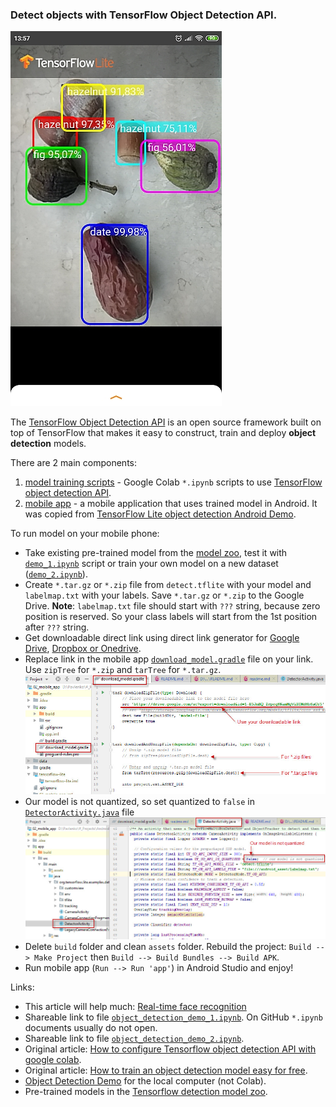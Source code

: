 ### Detect objects with TensorFlow Object Detection API.
![Object detection](02_mobile_app/data/2019.10.10_object_detection-2.jpg)

The [TensorFlow Object Detection API](https://github.com/tensorflow/models/tree/master/research/object_detection)
is an open source framework built on top of TensorFlow that makes it easy to construct,
train and deploy **object detection** models.

There are 2 main components:
   01. [model training scripts](01_training_script) -
       Google Colab `*.ipynb` scripts to use
       [TensorFlow object detection API](https://github.com/tensorflow/models/tree/master/research/object_detection).
   02. [mobile app](02_mobile_app) -
       a mobile application that uses trained model in Android. It was copied from
       [TensorFlow Lite object detection Android Demo](https://github.com/tensorflow/examples/tree/master/lite/examples/object_detection/android).

To run model on your mobile phone:
   * Take existing pre-trained model from the
     [model zoo](https://github.com/tensorflow/models/blob/master/research/object_detection/g3doc/detection_model_zoo.md),
     test it with [`demo_1.ipynb`](https://colab.research.google.com/drive/1OkqFXb1GSxi7oNkiGfGttSmhaob4ivFy) script
     or train your own model on a new dataset
     ([`demo_2.ipynb`](https://colab.research.google.com/drive/1sKb5rXrwiJTxzk0jZxAmpfIYUg0gj4Bw)).
   * Create `*.tar.gz` or `*.zip` file from `detect.tflite` with your model and
     `labelmap.txt` with your labels. Save `*.tar.gz` or `*.zip`  to the Google Drive.
     **Note**: `labelmap.txt` file should start with `???` string, because zero position is reserved.
     So your class labels will start from the 1st position after `???` string.
   * Get downloadable direct link using direct link generator for
     [Google Drive](https://www.wonderplugin.com/online-tools/google-drive-direct-link-generator),
     [Dropbox or Onedrive](https://syncwithtech.blogspot.com/p/direct-download-link-generator.html).
   * Replace link in the mobile app [`download_model.gradle`](02_mobile_app/app/download_model.gradle)
     file on your link. Use `zipTree` for `*.zip` and `tarTree` for `*.tar.gz`.
     ![Replace the link](02_mobile_app/data/2019.10.08_replace_the_link.jpg)
   * Our model is not quantized, so set quantized to `false` in
     [`DetectorActivity.java`](02_mobile_app/app/src/main/java/org/tensorflow/lite/examples/detection/DetectorActivity.java)
     file
     ![Set quantized to false](02_mobile_app/data/2019.10.10_replace_the_quantized.jpg)
   * Delete `build` folder and clean `assets` folder.
     Rebuild the project: `Build --> Make Project` then `Build --> Build Bundles --> Build APK`.
   * Run mobile app (`Run --> Run 'app'`) in Android Studio and enjoy!

Links:
   * This article will help much: [Real-time face recognition](https://medium.com/@saidakbarp/real-time-face-recognition-tflite-3fb818ac039a)
   * Shareable link to file
     [`object_detection_demo_1.ipynb`](https://colab.research.google.com/drive/1OkqFXb1GSxi7oNkiGfGttSmhaob4ivFy).
     On GitHub `*.ipynb` documents usually do not open.
   * Shareable link to file
     [`object_detection_demo_2.ipynb`](https://colab.research.google.com/drive/1sKb5rXrwiJTxzk0jZxAmpfIYUg0gj4Bw).
   * Original article: [How to configure Tensorflow object detection API with google colab](https://chamaradodandeniya.wordpress.com/2019/04/16/how-to-configure-google-colab-for-object-detection-using-tensorflow/).
   * Original article: [How to train an object detection model easy for free](https://medium.com/swlh/how-to-train-an-object-detection-model-easy-for-free-f388ff3663e).
   * [Object Detection Demo](https://github.com/tensorflow/models/blob/master/research/object_detection/object_detection_tutorial.ipynb) for the local computer (not Colab).
   * Pre-trained models in the [Tensorflow detection model zoo](https://github.com/tensorflow/models/blob/master/research/object_detection/g3doc/detection_model_zoo.md).

